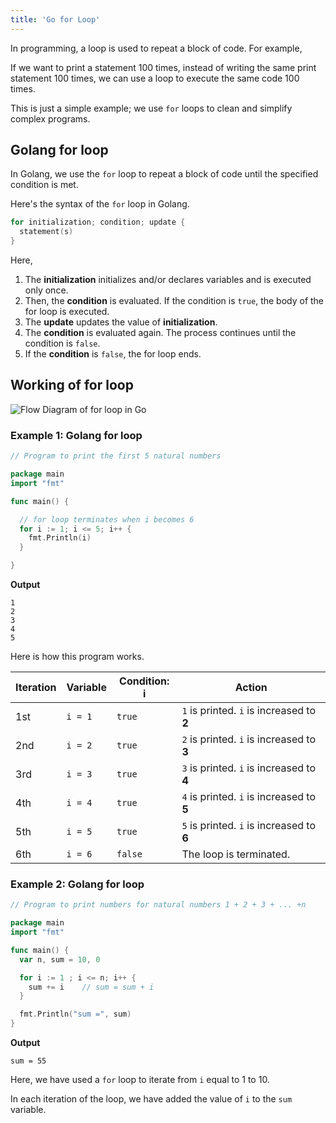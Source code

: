```yaml
---
title: 'Go for Loop'
---
```


In programming, a loop is used to repeat a block of code. For example,

If we want to print a statement 100 times, instead of writing the same print statement 100 times, we can use a loop to execute the same code 100 times.

This is just a simple example; we use `for` loops to clean and simplify complex programs.

## Golang for loop

In Golang, we use the `for` loop to repeat a block of code until the specified condition is met.

Here's the syntax of the `for` loop in Golang.

```go
for initialization; condition; update {
  statement(s)
}
```

Here,

1. The **initialization** initializes and/or declares variables and is executed only once.
2. Then, the **condition** is evaluated. If the condition is `true`, the body of the for loop is executed.
3. The **update** updates the value of **initialization**.
4. The **condition** is evaluated again. The process continues until the condition is `false`.
5. If the **condition** is `false`, the for loop ends.

## Working of for loop

![Flow Diagram of for loop in Go](/images/programming-language/go/flow-control/for-loop/golang-for-loop-flowcontrol.png)

### Example 1: Golang for loop

```go
// Program to print the first 5 natural numbers

package main
import "fmt"

func main() {

  // for loop terminates when i becomes 6
  for i := 1; i <= 5; i++ {
    fmt.Println(i)
  }

}
```

**Output**

```text
1
2
3
4
5
```

Here is how this program works.

| Iteration | Variable | Condition: i | Action                                    |
| --------- | -------- | ------------ | ----------------------------------------- |
| 1st       | `i = 1`  | `true`       | `1` is printed. `i` is increased to **2** |
| 2nd       | `i = 2`  | `true`       | `2` is printed. `i` is increased to **3** |
| 3rd       | `i = 3`  | `true`       | `3` is printed. `i` is increased to **4** |
| 4th       | `i = 4`  | `true`       | `4` is printed. `i` is increased to **5** |
| 5th       | `i = 5`  | `true`       | `5` is printed. `i` is increased to **6** |
| 6th       | `i = 6`  | `false`      | The loop is terminated.                   |

### Example 2: Golang for loop

```go
// Program to print numbers for natural numbers 1 + 2 + 3 + ... +n

package main
import "fmt"

func main() {
  var n, sum = 10, 0

  for i := 1 ; i <= n; i++ {
    sum += i    // sum = sum + i
  }

  fmt.Println("sum =", sum)
}
```

**Output**

```text
sum = 55
```

Here, we have used a `for` loop to iterate from `i` equal to 1 to 10.

In each iteration of the loop, we have added the value of `i` to the `sum` variable.
